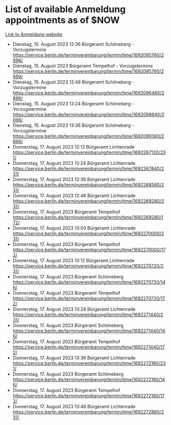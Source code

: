 # List of available Anmeldung appointments as of $NOW
[Link to Anmeldung website](https://service.berlin.de/terminvereinbarung/termin/tag.php?termin=1&anliegen[]=120686&dienstleisterlist=122210,122217,327316,122219,327312,122227,327314,122231,327346,122243,327348,122254,122252,329742,122260,329745,122262,329748,122271,327278,122273,327274,122277,327276,330436,122280,327294,122282,327290,122284,327292,122291,327270,122285,327266,122286,327264,122296,327268,150230,329760,122297,327286,122294,327284,122312,329763,122314,329775,122304,327330,122311,327334,122309,327332,317869,122281,327352,122279,329772,122283,122276,327324,122274,327326,122267,329766,122246,327318,122251,327320,122257,327322,122208,327298,122226,327300&herkunft=http%3A%2F%2Fservice.berlin.de%2Fdienstleistung%2F120686%2F)
- Dienstag, 15. August 2023 12:36 Bürgeramt Schöneberg - Vorzugstermine https://service.berlin.de/terminvereinbarung/termin/time/1692095760/2896/
- Dienstag, 15. August 2023  Bürgeramt Tempelhof - Vorzugstermine https://service.berlin.de/terminvereinbarung/termin/time/1692095760/2899/
- Dienstag, 15. August 2023 12:48 Bürgeramt Schöneberg - Vorzugstermine https://service.berlin.de/terminvereinbarung/termin/time/1692096480/2896/
- Dienstag, 15. August 2023 13:24 Bürgeramt Schöneberg - Vorzugstermine https://service.berlin.de/terminvereinbarung/termin/time/1692098640/2896/
- Dienstag, 15. August 2023 13:36 Bürgeramt Schöneberg - Vorzugstermine https://service.berlin.de/terminvereinbarung/termin/time/1692099360/2896/
- Donnerstag, 17. August 2023 12:12 Bürgeramt Lichtenrade https://service.berlin.de/terminvereinbarung/termin/time/1692267120/231/
- Donnerstag, 17. August 2023 12:24 Bürgeramt Lichtenrade https://service.berlin.de/terminvereinbarung/termin/time/1692267840/231/
- Donnerstag, 17. August 2023 12:36 Bürgeramt Lichtenrade https://service.berlin.de/terminvereinbarung/termin/time/1692268560/231/
- Donnerstag, 17. August 2023 12:48 Bürgeramt Lichtenrade https://service.berlin.de/terminvereinbarung/termin/time/1692269280/231/
- Donnerstag, 17. August 2023  Bürgeramt Tempelhof https://service.berlin.de/terminvereinbarung/termin/time/1692269280/172/
- Donnerstag, 17. August 2023 13:00 Bürgeramt Lichtenrade https://service.berlin.de/terminvereinbarung/termin/time/1692270000/231/
- Donnerstag, 17. August 2023  Bürgeramt Tempelhof https://service.berlin.de/terminvereinbarung/termin/time/1692270000/172/
- Donnerstag, 17. August 2023 13:12 Bürgeramt Lichtenrade https://service.berlin.de/terminvereinbarung/termin/time/1692270720/231/
- Donnerstag, 17. August 2023  Bürgeramt Schöneberg https://service.berlin.de/terminvereinbarung/termin/time/1692270720/146/
- Donnerstag, 17. August 2023  Bürgeramt Tempelhof https://service.berlin.de/terminvereinbarung/termin/time/1692270720/172/
- Donnerstag, 17. August 2023 13:24 Bürgeramt Lichtenrade https://service.berlin.de/terminvereinbarung/termin/time/1692271440/231/
- Donnerstag, 17. August 2023  Bürgeramt Schöneberg https://service.berlin.de/terminvereinbarung/termin/time/1692271440/146/
- Donnerstag, 17. August 2023  Bürgeramt Tempelhof https://service.berlin.de/terminvereinbarung/termin/time/1692271440/172/
- Donnerstag, 17. August 2023 13:36 Bürgeramt Lichtenrade https://service.berlin.de/terminvereinbarung/termin/time/1692272160/231/
- Donnerstag, 17. August 2023  Bürgeramt Schöneberg https://service.berlin.de/terminvereinbarung/termin/time/1692272160/146/
- Donnerstag, 17. August 2023  Bürgeramt Tempelhof https://service.berlin.de/terminvereinbarung/termin/time/1692272160/172/
- Donnerstag, 17. August 2023 13:48 Bürgeramt Lichtenrade https://service.berlin.de/terminvereinbarung/termin/time/1692272880/231/
